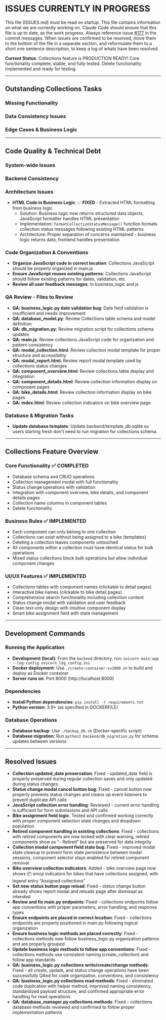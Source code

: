 # ISSUES CURRENTLY IN PROGRESS

This file (ISSUES.md) must be read on startup. This file contains information on what we are currently working on. Claude Code should ensure that this file is up to date, as the work progress. Always reference issue [#177](https://github.com/xivind/velo-supervisor-2000/issues/177) in the commit messages. When issues are confirmed to be resolved, move them to the bottom of the file in a separate section, and reformulate them to a short one sentence description, to keep a log of whats have been resolved.

**Current Status**: Collections feature is PRODUCTION READY! Core functionality complete, stable, and fully tested. Delete functionality implemented and ready for testing.

---

## Outstanding Collections Tasks

### Missing Functionality

### Data Consistency Issues

### Edge Cases & Business Logic

---

## Code Quality & Technical Debt

### System-wide Issues

### Backend Consistency


### Architecture Issues
- **HTML Code in Business Logic**: ✅ **FIXED** - Extracted HTML formatting from business logic
  - Solution: Business logic now returns structured data objects, JavaScript formatter handles HTML presentation
  - Implementation: `formatCollectionStatusMessage()` function formats collection status messages following existing HTML patterns
  - Architecture: Proper separation of concerns maintained - business logic returns data, frontend handles presentation

### Code Organization & Conventions
- **Organize JavaScript code in correct location**: Collections JavaScript should be properly organized in main.js
- **Ensure JavaScript reuses existing patterns**: Collections JavaScript should follow existing patterns for dates, validation, etc.
- **Review all user feedback messages**: In business_logic and js

### QA Review - Files to Review
- **QA: business_logic.py date validation bug**: Date field validation is insufficient and needs improvement
- **QA: database_model.py**: Review Collections table schema and model definition
- **QA: db_migration.py**: Review migration script for collections schema updates
- **QA: main.js**: Review collections JavaScript code for organization and pattern consistency
- **QA: modal_collection.html**: Review collection modal template for proper structure and accessibility
- **QA: modal_report.html**: Review report modal template used by collections status changes
- **QA: component_overview.html**: Review collections table display and integration
- **QA: component_details.html**: Review collection information display on component pages
- **QA: bike_details.html**: Review collection information display on bike pages
- **QA: index.html**: Review collection indicators on bike overview page

### Database & Migration Tasks
- **Update database template**: Update backend/template_db.sqlite so users starting fresh don't need to run migration for collections schema

---

## Collections Feature Overview

### Core Functionality ✅ COMPLETED
- Database schema and CRUD operations
- Collection management modal with full functionality
- Status change operations with validation
- Integration with component overview, bike details, and component details pages
- Collection name columns in component tables
- Delete functionality

### Business Rules ✅ IMPLEMENTED
- Each component can only belong to one collection
- Collections can exist without being assigned to a bike (templates)
- Deleting a collection leaves components untouched
- All components within a collection must have identical status for bulk operations
- Mixed status collections block bulk operations but allow individual component changes

### UI/UX Features ✅ IMPLEMENTED
- Collections tables with component names (clickable to detail pages)
- Interactive bike names (clickable to bike detail pages)
- Comprehensive search functionality including collection content
- Status change modal with validation and user feedback
- Clean text-only design with intuitive component display
- Smart bike assignment field with state management

---

## Development Commands

### Running the Application
- **Development (local)**: From the `backend` directory, run: `uvicorn main:app --log-config uvicorn_log_config.ini`
- **Docker deployment**: Use `./create-container-vs2000.sh` to build and deploy as Docker container
- **Server runs on**: Port 8000 (http://localhost:8000)

### Dependencies
- **Install Python dependencies**: `pip install -r requirements.txt`
- **Python version**: 3.9+ (as specified in DOCKERFILE)

### Database Operations
- **Database backup**: Use `./backup_db.sh` (Docker-specific script)
- **Database migration**: Run `python3 backend/db_migration.py` for schema updates between versions

---

## Resolved Issues

- **Collection updated_date preservation**: Fixed - updated_date field is properly preserved during regular collection saves and only updated during status changes
- **Status change modal cancel button bug**: Fixed - cancel button now properly prevents status changes and cleans up event listeners to prevent duplicate API calls
- **JavaScript collection error handling**: Reviewed - current error handling is sufficient for form submissions and API calls
- **Bike assignment field logic**: Tested and confirmed working correctly with proper component selection state changes and dropdown population
- **Retired component handling in existing collections**: Fixed - collections with retired components are now locked with clear warning, retired components show as "- Retired" but are preserved for data integrity
- **Collection modal component field state bug**: Fixed - improved modal state cleanup to prevent form state persistence between modal sessions, component selector stays enabled for retired component removal
- **Bike overview collection indicators**: Added - bike overview page now shows 📦 emoji indicators for bikes that have collections assigned, with legend entry "Assigned collections"
- **Set new status button page reload**: Fixed - status change button already shows report modal and reloads page after dismissal as intended
- **Review and fix main.py endpoints**: Fixed - collections endpoints follow app conventions with proper parameters, error handling, and response types
- **Ensure endpoints are placed in correct location**: Fixed - collections endpoints are properly positioned in main.py following logical organization
- **Ensure business logic methods are placed correctly**: Fixed - collections methods now follow business_logic.py organization patterns and are properly grouped
- **Update business logic methods to follow app conventions**: Fixed - collections methods use consistent naming (create_collection) and follow app standards
- **QA: business_logic.py collections write/create/change methods**: Fixed - all create, update, and status change operations have been successfully QAed for code organization, conventions, and consistency
- **QA: business_logic.py collections read methods**: Fixed - eliminated code duplication with helper method, improved naming consistency, standardized payload structure, and confirmed appropriate error handling for read operations
- **QA: database_manager.py collections methods**: Fixed - collections database methods reviewed and confirmed to follow proper implementation patterns